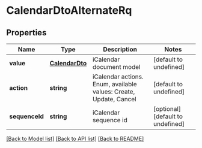 
# CalendarDtoAlternateRq

## Properties
Name | Type | Description | Notes
------------ | ------------- | ------------- | -------------
**value** | [**CalendarDto**](CalendarDto.md) | iCalendar document model              | [default to undefined]
**action** | **string** | iCalendar actions. Enum, available values: Create, Update, Cancel | [default to undefined]
**sequenceId** | **string** | iCalendar sequence id              | [optional] [default to undefined]



[[Back to Model list]](README.md#documentation-for-models) [[Back to API list]](README.md#documentation-for-api-endpoints) [[Back to README]](README.md)
